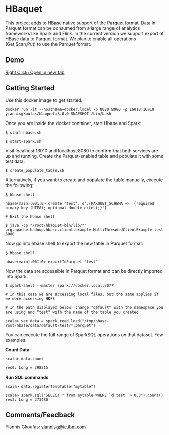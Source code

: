 # HBaquet

This project adds to HBase native support of the Parquet format. Data in Parquet format
can be consumed from a large range of analytics frameworks like Spark and Flink. In the current
version we support export of HBase data to Parquet format. We plan to enable all operations
(Get,Scan,Put) to use the Parquet format.

## Demo

<a href="https://asciinema.org/a/174641" target="_blank"><u>Right Click+Open in new tab</u></a>

## Getting Started

Use this docker image to get started.

`docker run -it --hostname=docker.local -p 8080:8080 -p 16010:16010 yiannisgkoufas/hbaquet:3.0.0-SNAPSHOT /bin/bash`

Once you are inside the docker container, start Hbase and Spark:

`$ start-hbase.sh`

`$ start-spark.sh`

Visit localhost:16010 and localhost:8080 to confirm that both services are up and running.
Create the Parquet-enabled table and populate it with some test data.

`$ create_populate_table.sh`

Alternatively, if you want to create and populate the table manually, execute the following:

`$ hbase shell`

`hbase(main):001:0> create 'test','d',{PARQUET_SCHEMA => '{required binary key (UTF8); optional double d:test;}'}`

`# Exit the hbase shell`

```$ java -cp "/root/hbaquet-bin/lib/*" org.apache.hadoop.hbase.client.example.MultiThreadedClientExample test 5000```

Now go into hbase shell to export the new table in Parquet format:

`$ hbase shell`

`hbase(main):001:0> exportToParquet 'test'`

Now the data are accessible in Parquet format and can be directly imported into Spark.

`$ spark-shell --master spark://docker.local:7077`

`# In this case we are accessing local files, but the same applies if we were accessing HDFS`

`# In the path displayed below, change "default" with the namespace you are using and "test" with the name of the table you created`

`scala> var data = spark.read.load("/tmp/hbase-root/hbase/data/default/test/*.parquet")`

You can execute the full range of SparkSQL operations on that dataset.
Few examples:

**Count Data**

`scala> data.count`

`res0: Long = 398315`

**Run SQL commands**

`scala> data.registerTempTable("mytable")`

```scala> spark.sql("SELECT * from mytable WHERE `d:test` > 0.3").count()```
`res2: Long = 273480`

## Comments/Feedback

Yiannis Gkoufas: yiannisg@ie.ibm.com

